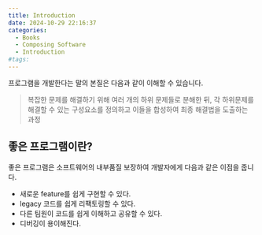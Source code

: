 ```yaml
---
title: Introduction
date: 2024-10-29 22:16:37
categories:
  - Books
  - Composing Software
  - Introduction
#tags:
---
```

프로그램을 개발한다는 말의 본질은 다음과 같이 이해할 수 있습니다.

> 복잡한 문제를 해결하기 위해 여러 개의 하위 문제들로 분해한 뒤,
> 각 하위문제를 해결할 수 있는 구성요소를 정의하고 이들을 합성하여 최종 해결법을 도출하는 과정

## 좋은 프로그램이란?

좋은 프로그램은 소프트웨어의 내부품질 보장하여 개발자에게 다음과 같은 이점을 줍니다.

- 새로운 feature를 쉽게 구현할 수 있다.
- legacy 코드를 쉽게 리팩토링할 수 있다.
- 다른 팀원이 코드를 쉽게 이해하고 공유할 수 있다.
- 디버깅이 용이해진다.

